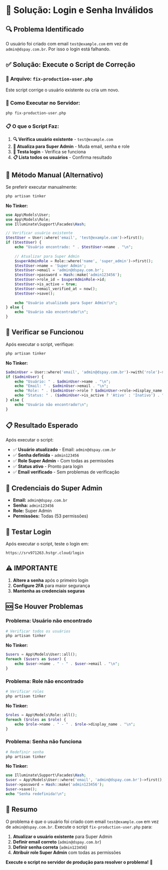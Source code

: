 # 🚀 **Solução: Login e Senha Inválidos**

## 🔍 **Problema Identificado**

O usuário foi criado com email `test@example.com` em vez de `admin@dspay.com.br`. Por isso o login está falhando.

## ✅ **Solução: Execute o Script de Correção**

### **📁 Arquivo: `fix-production-user.php`**

Este script corrige o usuário existente ou cria um novo.

### **🔧 Como Executar no Servidor:**

```bash
php fix-production-user.php
```

### **📋 O que o Script Faz:**

1. **🔍 Verifica usuário existente** - `test@example.com`
2. **🔄 Atualiza para Super Admin** - Muda email, senha e role
3. **🧪 Testa login** - Verifica se funciona
4. **📋 Lista todos os usuários** - Confirma resultado

## 🚀 **Método Manual (Alternativo)**

Se preferir executar manualmente:

```bash
php artisan tinker
```

**No Tinker:**
```php
use App\Models\User;
use App\Models\Role;
use Illuminate\Support\Facades\Hash;

// Verificar usuário existente
$testUser = User::where('email', 'test@example.com')->first();
if ($testUser) {
    echo "Usuário encontrado: " . $testUser->name . "\n";
    
    // Atualizar para Super Admin
    $superAdminRole = Role::where('name', 'super_admin')->first();
    $testUser->name = 'Super Admin';
    $testUser->email = 'admin@dspay.com.br';
    $testUser->password = Hash::make('admin123456');
    $testUser->role_id = $superAdminRole->id;
    $testUser->is_active = true;
    $testUser->email_verified_at = now();
    $testUser->save();
    
    echo "Usuário atualizado para Super Admin!\n";
} else {
    echo "Usuário não encontrado!\n";
}
```

## 🧪 **Verificar se Funcionou**

Após executar o script, verifique:

```bash
php artisan tinker
```

**No Tinker:**
```php
$adminUser = User::where('email', 'admin@dspay.com.br')->with('role')->first();
if ($adminUser) {
    echo "Usuário: " . $adminUser->name . "\n";
    echo "Email: " . $adminUser->email . "\n";
    echo "Role: " . ($adminUser->role ? $adminUser->role->display_name : 'Nenhum') . "\n";
    echo "Status: " . ($adminUser->is_active ? 'Ativo' : 'Inativo') . "\n";
} else {
    echo "Usuário não encontrado!\n";
}
```

## 📋 **Resultado Esperado**

Após executar o script:

- ✅ **Usuário atualizado** - Email: `admin@dspay.com.br`
- ✅ **Senha definida** - `admin123456`
- ✅ **Role Super Admin** - Com todas as permissões
- ✅ **Status ativo** - Pronto para login
- ✅ **Email verificado** - Sem problemas de verificação

## 🎯 **Credenciais do Super Admin**

- **Email:** `admin@dspay.com.br`
- **Senha:** `admin123456`
- **Role:** Super Admin
- **Permissões:** Todas (53 permissões)

## 🧪 **Testar Login**

Após executar o script, teste o login em:

```
https://srv971263.hstgr.cloud/login
```

## ⚠️ **IMPORTANTE**

1. **Altere a senha** após o primeiro login
2. **Configure 2FA** para maior segurança
3. **Mantenha as credenciais seguras**

## 🆘 **Se Houver Problemas**

### **Problema: Usuário não encontrado**
```bash
# Verificar todos os usuários
php artisan tinker
```

**No Tinker:**
```php
$users = App\Models\User::all();
foreach ($users as $user) {
    echo $user->name . " - " . $user->email . "\n";
}
```

### **Problema: Role não encontrado**
```bash
# Verificar roles
php artisan tinker
```

**No Tinker:**
```php
$roles = App\Models\Role::all();
foreach ($roles as $role) {
    echo $role->name . " - " . $role->display_name . "\n";
}
```

### **Problema: Senha não funciona**
```bash
# Redefinir senha
php artisan tinker
```

**No Tinker:**
```php
use Illuminate\Support\Facades\Hash;
$user = App\Models\User::where('email', 'admin@dspay.com.br')->first();
$user->password = Hash::make('admin123456');
$user->save();
echo "Senha redefinida!\n";
```

## 🎉 **Resumo**

O problema é que o usuário foi criado com email `test@example.com` em vez de `admin@dspay.com.br`. Execute o script `fix-production-user.php` para:

1. **Atualizar o usuário existente** para Super Admin
2. **Definir email correto** (`admin@dspay.com.br`)
3. **Definir senha correta** (`admin123456`)
4. **Atribuir role Super Admin** com todas as permissões

**Execute o script no servidor de produção para resolver o problema!** 🚀
